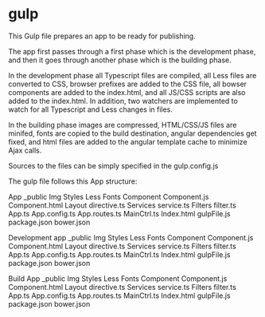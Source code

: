 # gulp
This Gulp file prepares an app to be ready for publishing. 

The app first passes through a first phase which is the development phase, and then it goes through another phase 
which is the building phase.

In the development phase all Typescript files are compiled, all Less files are converted to CSS, browser prefixes 
are added to the CSS file, all bowser components are added to the index.html, and all JS/CSS scripts are also added 
to the index.html. In addition, two watchers are implemented to watch for all Typescript and Less changes in files. 

In the building phase images are compressed, HTML/CSS/JS files are minifed, fonts are copied to the build destination,
angular dependencies get fixed, and html files are added to the angular template cache to minimize Ajax calls.

Sources to the files can be simply specified in the gulp.config.js

The gulp file follows this App structure:

App
  _public
    Img
    Styles
      Less
      Fonts
  Component
    Component.js
    Component.html
  Layout
    directive.ts
  Services
    service.ts
  Filters
    filter.ts
  App.ts
  App.config.ts
  App.routes.ts
  MainCtrl.ts
Index.html
gulpFile.js
package.json
bower.json


Development
 app
  _public
    Img
    Styles
      Less
      Fonts
  Component
    Component.js
    Component.html
  Layout
    directive.ts
  Services
    service.ts
  Filters
    filter.ts
  App.ts
  App.config.ts
  App.routes.ts
  MainCtrl.ts
 Index.html
 gulpFile.js
 package.json
 bower.json
 
Build
 App
  _public
    Img
    Styles
      Less
      Fonts
  Component
    Component.js
    Component.html
  Layout
    directive.ts
  Services
    service.ts
  Filters
    filter.ts
  App.ts
  App.config.ts
  App.routes.ts
  MainCtrl.ts
 Index.html
 gulpFile.js
 package.json
 bower.json
